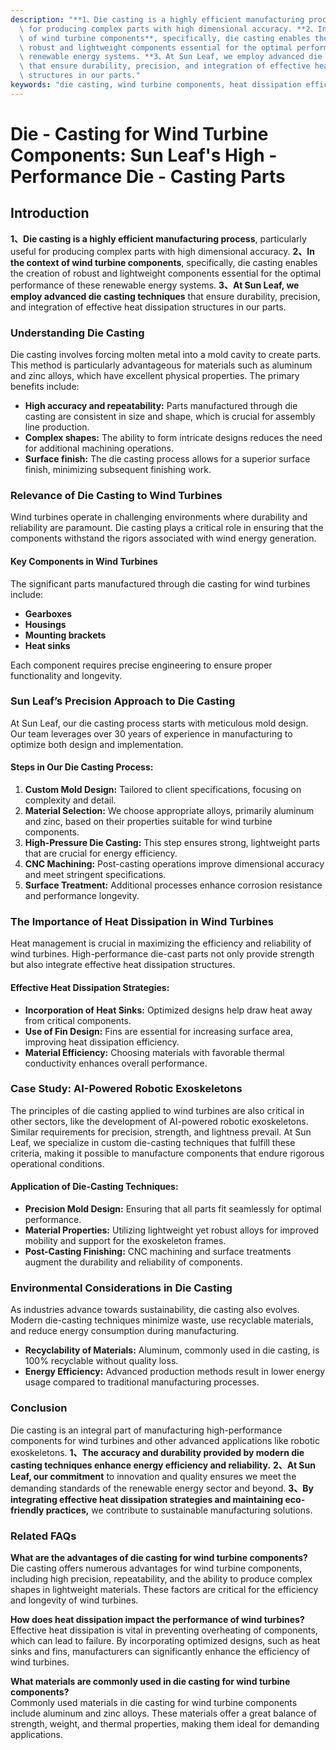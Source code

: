 ```yaml
---
description: "**1、Die casting is a highly efficient manufacturing process**, particularly useful\
  \ for producing complex parts with high dimensional accuracy. **2、In the context\
  \ of wind turbine components**, specifically, die casting enables the creation of\
  \ robust and lightweight components essential for the optimal performance of these\
  \ renewable energy systems. **3、At Sun Leaf, we employ advanced die casting techniques**\
  \ that ensure durability, precision, and integration of effective heat dissipation\
  \ structures in our parts."
keywords: "die casting, wind turbine components, heat dissipation efficiency, aluminum die-casting"
---
```

# Die - Casting for Wind Turbine Components: Sun Leaf's High - Performance Die - Casting Parts

## Introduction

**1、Die casting is a highly efficient manufacturing process**, particularly useful for producing complex parts with high dimensional accuracy. **2、In the context of wind turbine components**, specifically, die casting enables the creation of robust and lightweight components essential for the optimal performance of these renewable energy systems. **3、At Sun Leaf, we employ advanced die casting techniques** that ensure durability, precision, and integration of effective heat dissipation structures in our parts.

### Understanding Die Casting

Die casting involves forcing molten metal into a mold cavity to create parts. This method is particularly advantageous for materials such as aluminum and zinc alloys, which have excellent physical properties. The primary benefits include:

- **High accuracy and repeatability:** Parts manufactured through die casting are consistent in size and shape, which is crucial for assembly line production.
- **Complex shapes:** The ability to form intricate designs reduces the need for additional machining operations.
- **Surface finish:** The die casting process allows for a superior surface finish, minimizing subsequent finishing work.

### Relevance of Die Casting to Wind Turbines

Wind turbines operate in challenging environments where durability and reliability are paramount. Die casting plays a critical role in ensuring that the components withstand the rigors associated with wind energy generation. 

#### Key Components in Wind Turbines

The significant parts manufactured through die casting for wind turbines include:

- **Gearboxes**
- **Housings**
- **Mounting brackets**
- **Heat sinks**

Each component requires precise engineering to ensure proper functionality and longevity.

### Sun Leaf’s Precision Approach to Die Casting

At Sun Leaf, our die casting process starts with meticulous mold design. Our team leverages over 30 years of experience in manufacturing to optimize both design and implementation. 

#### Steps in Our Die Casting Process:

1. **Custom Mold Design:** Tailored to client specifications, focusing on complexity and detail.
2. **Material Selection:** We choose appropriate alloys, primarily aluminum and zinc, based on their properties suitable for wind turbine components.
3. **High-Pressure Die Casting:** This step ensures strong, lightweight parts that are crucial for energy efficiency.
4. **CNC Machining:** Post-casting operations improve dimensional accuracy and meet stringent specifications.
5. **Surface Treatment:** Additional processes enhance corrosion resistance and performance longevity.

### The Importance of Heat Dissipation in Wind Turbines

Heat management is crucial in maximizing the efficiency and reliability of wind turbines. High-performance die-cast parts not only provide strength but also integrate effective heat dissipation structures. 

#### Effective Heat Dissipation Strategies:

- **Incorporation of Heat Sinks:** Optimized designs help draw heat away from critical components.
- **Use of Fin Design:** Fins are essential for increasing surface area, improving heat dissipation efficiency.
- **Material Efficiency:** Choosing materials with favorable thermal conductivity enhances overall performance.

### Case Study: AI-Powered Robotic Exoskeletons

The principles of die casting applied to wind turbines are also critical in other sectors, like the development of AI-powered robotic exoskeletons. Similar requirements for precision, strength, and lightness prevail. At Sun Leaf, we specialize in custom die-casting techniques that fulfill these criteria, making it possible to manufacture components that endure rigorous operational conditions.

#### Application of Die-Casting Techniques:

- **Precision Mold Design:** Ensuring that all parts fit seamlessly for optimal performance.
- **Material Properties:** Utilizing lightweight yet robust alloys for improved mobility and support for the exoskeleton frames.
- **Post-Casting Finishing:** CNC machining and surface treatments augment the durability and reliability of components.

### Environmental Considerations in Die Casting

As industries advance towards sustainability, die casting also evolves. Modern die-casting techniques minimize waste, use recyclable materials, and reduce energy consumption during manufacturing.

- **Recyclability of Materials:** Aluminum, commonly used in die casting, is 100% recyclable without quality loss.
- **Energy Efficiency:** Advanced production methods result in lower energy usage compared to traditional manufacturing processes.

### Conclusion

Die casting is an integral part of manufacturing high-performance components for wind turbines and other advanced applications like robotic exoskeletons. **1、The accuracy and durability provided by modern die casting techniques enhance energy efficiency and reliability.** **2、At Sun Leaf, our commitment** to innovation and quality ensures we meet the demanding standards of the renewable energy sector and beyond. **3、By integrating effective heat dissipation strategies and maintaining eco-friendly practices,** we contribute to sustainable manufacturing solutions.

### Related FAQs

**What are the advantages of die casting for wind turbine components?**  
Die casting offers numerous advantages for wind turbine components, including high precision, repeatability, and the ability to produce complex shapes in lightweight materials. These factors are critical for the efficiency and longevity of wind turbines.

**How does heat dissipation impact the performance of wind turbines?**  
Effective heat dissipation is vital in preventing overheating of components, which can lead to failure. By incorporating optimized designs, such as heat sinks and fins, manufacturers can significantly enhance the efficiency of wind turbines.

**What materials are commonly used in die casting for wind turbine components?**  
Commonly used materials in die casting for wind turbine components include aluminum and zinc alloys. These materials offer a great balance of strength, weight, and thermal properties, making them ideal for demanding applications.
